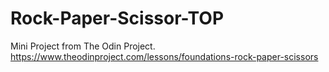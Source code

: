 # Rock-Paper-Scissor-TOP
Mini Project from The Odin Project.  https://www.theodinproject.com/lessons/foundations-rock-paper-scissors
